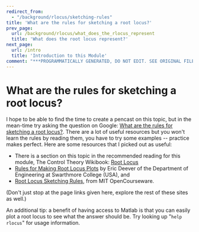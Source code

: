 ```yaml
---
redirect_from:
  - "/background/rlocus/sketching-rules"
title: 'What are the rules for sketching a root locus?'
prev_page:
  url: /background/rlocus/what_does_the_rlocus_represent
  title: 'What does the root locus represent?'
next_page:
  url: /intro
  title: 'Introduction to this Module'
comment: "***PROGRAMMATICALLY GENERATED, DO NOT EDIT. SEE ORIGINAL FILES IN /content***"
---
```

# What are the rules for sketching a root locus?

I hope to be able to find the time to create a pencast on this topic, but in the mean-time try asking the question on Google: [What are the rules for sketching a root locus?](http://www.google.co.uk/search?&q=What+are+the+rules+for+sketching+a+root+locus%3F). There are a lot of useful resources but you won't learn the rules by reading them, you have to try some examples -- practice makes perfect. Here are some resources that I picked out as useful:

* There is a section on this topic in the recommended reading for this module, The Control Theory Wikibook: [Root Locus](http://en.wikibooks.org/wiki/Control_Systems/Root_Locus)
* [Rules for Making Root Locus Plots](http://lpsa.swarthmore.edu/Root_Locus/RootLocusReviewRules.html) by Eric Deever of the Department of Engineering at Swarthmore College (USA), and
* [Root Locus Sketching Rules](https://ocw.mit.edu/courses/mechanical-engineering/2-004-systems-modeling-and-control-ii-fall-2007/lecture-notes/lecture18.pdf), from MIT OpenCourseware.

(Don't just stop at the page links given here, explore the rest of these sites as well.)

An additional tip: a benefit of having access to Matlab is that you can easily plot a root locus to see what the answer should be. Try looking up "`help rlocus`" for usage information. 